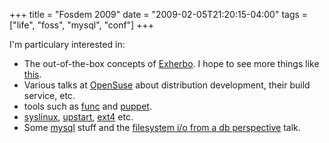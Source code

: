 +++
title = "Fosdem 2009"
date = "2009-02-05T21:20:15-04:00"
tags = ["life", "foss", "mysql", "conf"]
+++
<p>I'm particulary interested in:</p>

<ul>

<li>The out-of-the-box concepts of <a href="http://www.fosdem.org/2009/schedule/events/644">Exherbo</a>. I hope to see more things like <a href="http://ciaranm.wordpress.com/2009/01/26/managing-accounts-with-the-package-manager/">this</a>.</li>

<li>Various talks at <a href="http://www.fosdem.org/2009/schedule/devrooms/opensuse">OpenSuse</a> about distribution development, their build service, etc.</li>

<li>tools such as <a href="http://www.fosdem.org/2009/schedule/events/fedora_func_symbolic">func</a> and <a href="http://www.fosdem.org/2009/schedule/events/puppet">puppet</a>.</li>

<li><a href="http://www.fosdem.org/2009/schedule/events/syslinux">syslinux</a>, <a href="http://fosdem.org/2009/schedule/events/upstart">upstart</a>, <a href="http://fosdem.org/2009/schedule/events/ext4">ext4</a> etc.</li>

<li>Some <a href="http://www.fosdem.org/2009/schedule/devrooms/mysql">mysql</a> stuff and the <a href="http://www.fosdem.org/2009/schedule/events/pg_fs_io_db_perspective">filesystem i/o from a db perspective</a> talk.</li>

</ul>
